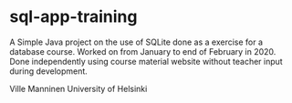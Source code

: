 # sql-app-training

A Simple Java project on the use of SQLite done as a exercise for a database course.
Worked on from January to end of February in 2020.
Done independently using course material website without teacher input during development.

Ville Manninen
University of Helsinki
